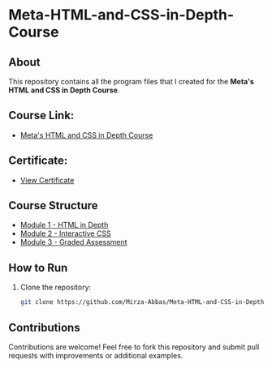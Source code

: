 # Meta-HTML-and-CSS-in-Depth-Course

## About
This repository contains all the program files that I created for the **Meta's HTML and CSS in Depth Course**.

## Course Link:
- [Meta's HTML and CSS in Depth Course](https://www.coursera.org/learn/html-and-css-in-depth)

## Certificate:
- [View Certificate](https://github.com/Mirza-Abbas/Meta-HTML-and-CSS-in-Depth-Course/blob/main/Certificate.jpg)

## Course Structure
- [Module 1 - HTML in Depth](https://github.com/Mirza-Abbas/Meta-HTML-and-CSS-in-Depth-Course/tree/main/Module%201%20-%20HTML%20in%20Depth)
- [Module 2 - Interactive CSS](https://github.com/Mirza-Abbas/Meta-HTML-and-CSS-in-Depth-Course/tree/main/Module%202%20-%20Interactive%20CSS)
- [Module 3 - Graded Assessment](https://github.com/Mirza-Abbas/Meta-HTML-and-CSS-in-Depth-Course/tree/main/Module%203%20-%20Graded%20Assessment)

## How to Run
1. Clone the repository:
   ```sh
   git clone https://github.com/Mirza-Abbas/Meta-HTML-and-CSS-in-Depth-Course
   ```

## Contributions
Contributions are welcome! Feel free to fork this repository and submit pull requests with improvements or additional examples.